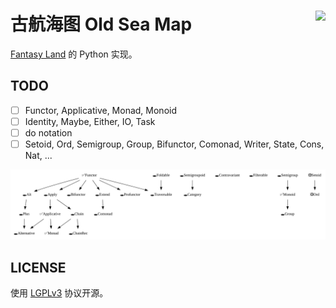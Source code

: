 # 古航海图 Old Sea Map <img align="right" src="https://s3.ax1x.com/2020/11/16/DEQtaR.png" height="50"/>

[Fantasy Land](https://github.com/fantasyland/fantasy-land) 的 Python 实现。

## TODO

- [ ] Functor, Applicative, Monad, Monoid
- [ ] Identity, Maybe, Either, IO, Task
- [ ] do notation
- [ ] Setoid, Ord, Semigroup, Group, Bifunctor, Comonad, Writer, State, Cons, Nat, ...

![](dependencies.svg)

## LICENSE 

使用 [LGPLv3](https://www.gnu.org/licenses/lgpl-3.0.en.html) 协议开源。
